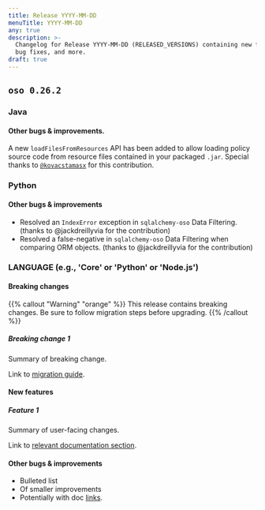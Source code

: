 ```yaml
---
title: Release YYYY-MM-DD
menuTitle: YYYY-MM-DD
any: true
description: >-
  Changelog for Release YYYY-MM-DD (RELEASED_VERSIONS) containing new features,
  bug fixes, and more.
draft: true
---
```


## `oso 0.26.2`

### Java

#### Other bugs & improvements.

A new `loadFilesFromResources` API has been added to allow loading policy source code from resource files contained in your packaged `.jar`. Special thanks to [`@kovacstamasx`](https://github.com/kovacstamasx) for this contribution.

### Python

#### Other bugs & improvements

- Resolved an `IndexError` exception in `sqlalchemy-oso` Data Filtering. (thanks to @jackdreillyvia for the contribution)
- Resolved a false-negative in `sqlalchemy-oso` Data Filtering when comparing ORM objects. (thanks to @jackdreillyvia for the contribution)

### LANGUAGE (e.g., 'Core' or 'Python' or 'Node.js')

#### Breaking changes

<!-- TODO: remove warning and replace with "None" if no breaking changes. -->

{{% callout "Warning" "orange" %}}
  This release contains breaking changes. Be sure to follow migration steps
  before upgrading.
{{% /callout %}}

##### Breaking change 1

Summary of breaking change.

Link to [migration guide]().

#### New features

##### Feature 1

Summary of user-facing changes.

Link to [relevant documentation section]().

#### Other bugs & improvements

- Bulleted list
- Of smaller improvements
- Potentially with doc [links]().
